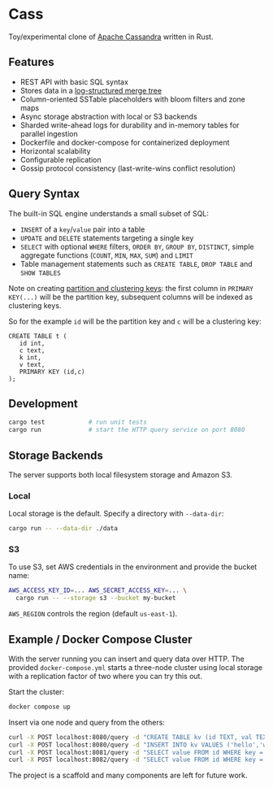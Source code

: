 # Cass

Toy/experimental clone of [Apache Cassandra](https://en.wikipedia.org/wiki/Apache_Cassandra) written in Rust.

## Features

- REST API with basic SQL syntax
- Stores data in a [log-structured merge tree](https://en.wikipedia.org/wiki/Log-structured_merge-tree)
- Column-oriented SSTable placeholders with bloom filters and zone maps
- Async storage abstraction with local or S3 backends
- Sharded write-ahead logs for durability and in-memory tables for parallel ingestion
- Dockerfile and docker-compose for containerized deployment
- Horizontal scalability
- Configurable replication
- Gossip protocol consistency (last-write-wins conflict resolution)

## Query Syntax

The built-in SQL engine understands a small subset of SQL:

- `INSERT` of a `key`/`value` pair into a table
- `UPDATE` and `DELETE` statements targeting a single key
- `SELECT` with optional `WHERE` filters, `ORDER BY`, `GROUP BY`,
  `DISTINCT`, simple aggregate functions (`COUNT`, `MIN`, `MAX`, `SUM`)
  and `LIMIT`
- Table management statements such as `CREATE TABLE`, `DROP TABLE` and
  `SHOW TABLES`

Note on creating [partition and clustering keys](https://cassandra.apache.org/doc/4.0/cassandra/data_modeling/intro.html#partitions):
the first column in `PRIMARY KEY(...)` will be the partition key, subsequent columns will be indexed as clustering keys.

So for the example `id` will be the partition key and `c` will be a clustering key:

```
CREATE TABLE t (
   id int,
   c text,
   k int,
   v text,
   PRIMARY KEY (id,c)
);
```

## Development

```bash
cargo test            # run unit tests
cargo run             # start the HTTP query service on port 8080
```

## Storage Backends

The server supports both local filesystem storage and Amazon S3.

### Local

Local storage is the default. Specify a directory with `--data-dir`:

```bash
cargo run -- --data-dir ./data
```

### S3

To use S3, set AWS credentials in the environment and provide the bucket
name:

```bash
AWS_ACCESS_KEY_ID=... AWS_SECRET_ACCESS_KEY=... \
  cargo run -- --storage s3 --bucket my-bucket
```

`AWS_REGION` controls the region (default `us-east-1`).

## Example / Docker Compose Cluster

With the server running you can insert and query data over HTTP. The provided `docker-compose.yml` starts a three-node cluster using local
storage with a replication factor of two where you can try this out.

Start the cluster:

```bash
docker compose up
```

Insert via one node and query from the others:

```bash
curl -X POST localhost:8080/query -d "CREATE TABLE kv (id TEXT, val TEXT, PRIMARY KEY(id))"
curl -X POST localhost:8080/query -d "INSERT INTO kv VALUES ('hello','world')"
curl -X POST localhost:8081/query -d "SELECT value FROM id WHERE key = 'hello'"
curl -X POST localhost:8082/query -d "SELECT value FROM id WHERE key = 'hello'"
```

The project is a scaffold and many components are left for future work.
